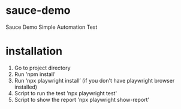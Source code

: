 # sauce-demo
Sauce Demo Simple Automation Test

# installation
1. Go to project directory
2. Run 'npm install'
3. Run ‘npx playwright install’ (if you don't have playwright browser installed)
4. Script to run the test 'npx playwright test'
5. Script to show the report 'npx playwright show-report'
